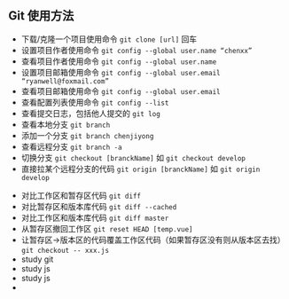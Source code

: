 ## Git 使用方法

- 下载/克隆一个项目使用命令 `git clone [url]` 回车
- 设置项目作者使用命令 `git config --global user.name “chenxx”`
- 查看项目作者使用命令 `git config --global user.name`
- 设置项目邮箱使用命令 `git config --global user.email “ryanwell@foxmail.com”`
- 查看项目邮箱使用命令 `git config --global user.email`
- 查看配置列表使用命令 `git config --list`
- 查看提交日志，包括他人提交的 `git log`
- 查看本地分支 `git branch` 
- 添加一个分支 `git branch chenjiyong` 
- 查看远程分支 `git branch -a`
- 切换分支 `git checkout [branckName]` 如 `git checkout develop`
- 直接拉某个远程分支的代码 `git origin [branckName]` 如 `git origin develop`

* 对比工作区和暂存区代码 `git diff`
* 对比暂存区和版本库代码 `git diff --cached`
* 对比工作区和版本库代码 `git diff master`
* 从暂存区撤回工作区 `git reset HEAD [temp.vue]`
* 让暂存区->版本区的代码覆盖工作区代码（如果暂存区没有则从版本区去找） `git checkout -- xxx.js`
* study git 
* study js
* study js
* 